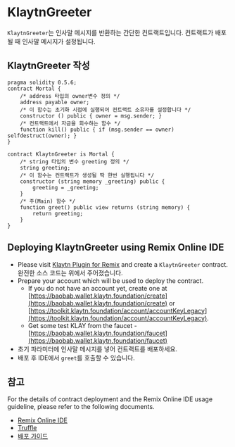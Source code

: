 # KlaytnGreeter

`KlaytnGreeter`는 인사말 메시지를 반환하는 간단한 컨트랙트입니다. 컨트랙트가 배포될 때 인사말 메시지가 설정됩니다.

## KlaytnGreeter 작성 <a href="#writing-klaytngreeter" id="writing-klaytngreeter"></a>

```
pragma solidity 0.5.6;
contract Mortal {
    /* address 타입의 owner변수 정의 */
    address payable owner;
    /* 이 함수는 초기화 시점에 실행되어 컨트랙트 소유자를 설정합니다 */
    constructor () public { owner = msg.sender; }
    /* 컨트랙트에서 자금을 회수하는 함수 */
    function kill() public { if (msg.sender == owner) selfdestruct(owner); }
}

contract KlaytnGreeter is Mortal {
    /* string 타입의 변수 greeting 정의 */
    string greeting;
    /* 이 함수는 컨트랙트가 생성될 딱 한번 실행됩니다 */
    constructor (string memory _greeting) public {
        greeting = _greeting;
    }
    /* 주(Main) 함수 */
    function greet() public view returns (string memory) {
        return greeting;
    }
}
```

## Deploying KlaytnGreeter using Remix Online IDE <a href="#deploying-klaytngreeter-using-klaytn-ide" id="deploying-klaytngreeter-using-klaytn-ide"></a>

* Please visit [Klaytn Plugin for Remix](https://ide.klaytn.foundation) and create a `KlaytnGreeter` contract. 완전한 소스 코드는 위에서 주어졌습니다.
* Prepare your account which will be used to deploy the contract.
  * If you do not have an account yet, create one at [https://baobab.wallet.klaytn.foundation/create](https://baobab.wallet.klaytn.foundation/create) or [https://toolkit.klaytn.foundation/account/accountKeyLegacy](https://toolkit.klaytn.foundation/account/accountKeyLegacy).
  * Get some test KLAY from the faucet - [https://baobab.wallet.klaytn.foundation/faucet](https://baobab.wallet.klaytn.foundation/faucet)
* 초기 파라미터에 인사말 메시지를 넣어 컨트랙트를 배포하세요.
* 배포 후 IDE에서 `greet`를 호출할 수 있습니다.

## 참고 <a href="#references" id="references"></a>

For the details of contract deployment and the Remix Online IDE usage guideline, please refer to the following documents.

* [Remix Online IDE](../ide-and-tools/#klaytn-ide)
* [Truffle](../ide-and-tools/#truffle)
* [배포 가이드](../deploy-guide.md)
